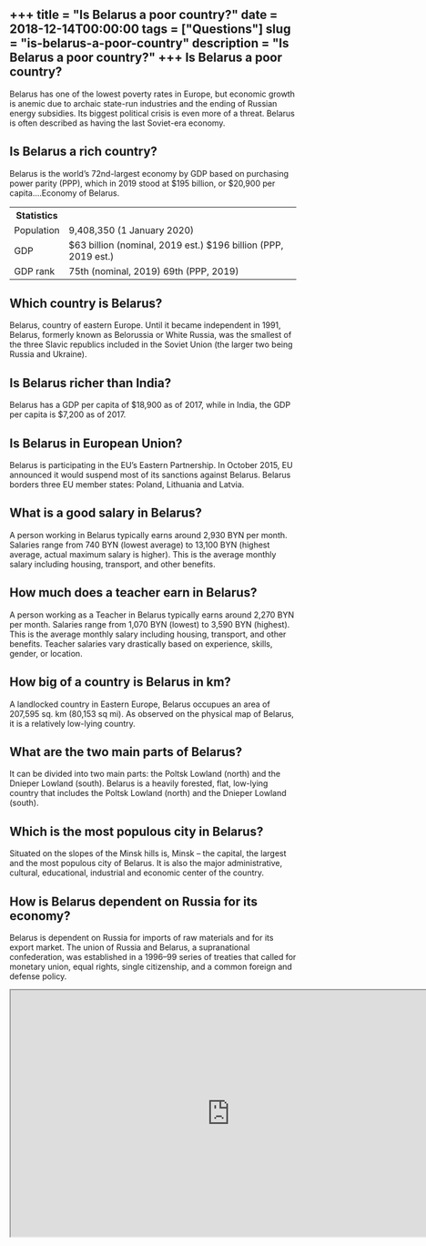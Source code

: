 +++
title = "Is Belarus a poor country?"
date = 2018-12-14T00:00:00
tags = ["Questions"]
slug = "is-belarus-a-poor-country"
description = "Is Belarus a poor country?"
+++
Is Belarus a poor country?
--------------------------

Belarus has one of the lowest poverty rates in Europe, but economic growth is anemic due to archaic state-run industries and the ending of Russian energy subsidies. Its biggest political crisis is even more of a threat. Belarus is often described as having the last Soviet-era economy.

Is Belarus a rich country?
--------------------------

Belarus is the world’s 72nd-largest economy by GDP based on purchasing power parity (PPP), which in 2019 stood at $195 billion, or $20,900 per capita….Economy of Belarus.

<table><tr><th>Statistics</th></tr><tr><td>Population</td><td>9,408,350 (1 January 2020)</td></tr><tr><td>GDP</td><td>$63 billion (nominal, 2019 est.) $196 billion (PPP, 2019 est.)</td></tr><tr><td>GDP rank</td><td>75th (nominal, 2019) 69th (PPP, 2019)</td></tr></table>

Which country is Belarus?
-------------------------

Belarus, country of eastern Europe. Until it became independent in 1991, Belarus, formerly known as Belorussia or White Russia, was the smallest of the three Slavic republics included in the Soviet Union (the larger two being Russia and Ukraine).

Is Belarus richer than India?
-----------------------------

Belarus has a GDP per capita of $18,900 as of 2017, while in India, the GDP per capita is $7,200 as of 2017.

Is Belarus in European Union?
-----------------------------

Belarus is participating in the EU’s Eastern Partnership. In October 2015, EU announced it would suspend most of its sanctions against Belarus. Belarus borders three EU member states: Poland, Lithuania and Latvia.

What is a good salary in Belarus?
---------------------------------

A person working in Belarus typically earns around 2,930 BYN per month. Salaries range from 740 BYN (lowest average) to 13,100 BYN (highest average, actual maximum salary is higher). This is the average monthly salary including housing, transport, and other benefits.

How much does a teacher earn in Belarus?
----------------------------------------

A person working as a Teacher in Belarus typically earns around 2,270 BYN per month. Salaries range from 1,070 BYN (lowest) to 3,590 BYN (highest). This is the average monthly salary including housing, transport, and other benefits. Teacher salaries vary drastically based on experience, skills, gender, or location.

How big of a country is Belarus in km?
--------------------------------------

A landlocked country in Eastern Europe, Belarus occupues an area of 207,595 sq. km (80,153 sq mi). As observed on the physical map of Belarus, it is a relatively low-lying country.

What are the two main parts of Belarus?
---------------------------------------

It can be divided into two main parts: the Poltsk Lowland (north) and the Dnieper Lowland (south). Belarus is a heavily forested, flat, low-lying country that includes the Poltsk Lowland (north) and the Dnieper Lowland (south).

Which is the most populous city in Belarus?
-------------------------------------------

Situated on the slopes of the Minsk hills is, Minsk – the capital, the largest and the most populous city of Belarus. It is also the major administrative, cultural, educational, industrial and economic center of the country.

How is Belarus dependent on Russia for its economy?
---------------------------------------------------

Belarus is dependent on Russia for imports of raw materials and for its export market. The union of Russia and Belarus, a supranational confederation, was established in a 1996–99 series of treaties that called for monetary union, equal rights, single citizenship, and a common foreign and defense policy.

<iframe allow="accelerometer; autoplay; clipboard-write; encrypted-media; gyroscope; picture-in-picture" allowfullscreen="" class="__youtube_prefs__  epyt-is-override  no-lazyload" data-no-lazy="1" data-origheight="433" data-origwidth="770" data-skipgform_ajax_framebjll="" height="433" id="_ytid_72745" loading="lazy" src="https://www.youtube.com/embed/rqdTtG_i7T8?enablejsapi=1&autoplay=0&cc_load_policy=0&cc_lang_pref=&iv_load_policy=1&loop=0&modestbranding=0&rel=1&fs=1&playsinline=0&autohide=2&theme=dark&color=red&controls=1&" title="YouTube player" width="770"></iframe>